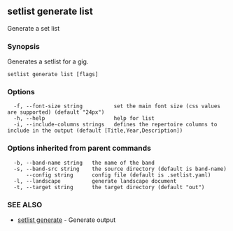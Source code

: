 ## setlist generate list

Generate a set list

### Synopsis

Generates a setlist for a gig.


```
setlist generate list [flags]
```

### Options

```
  -f, --font-size string          set the main font size (css values are supported) (default "24px")
  -h, --help                      help for list
  -i, --include-columns strings   defines the repertoire columns to include in the output (default [Title,Year,Description])
```

### Options inherited from parent commands

```
  -b, --band-name string   the name of the band
  -s, --band-src string    the source directory (default is band-name)
      --config string      config file (default is .setlist.yaml)
  -l, --landscape          generate landscape document
  -t, --target string      the target directory (default "out")
```

### SEE ALSO

* [setlist generate](setlist_generate.md)	 - Generate output

